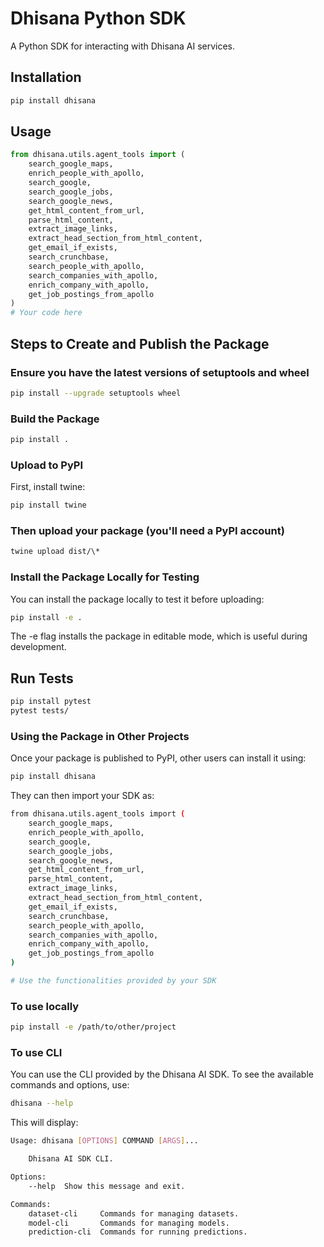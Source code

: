 # Dhisana Python SDK

A Python SDK for interacting with Dhisana AI services.

## Installation

```bash
pip install dhisana
```

## Usage

```python
from dhisana.utils.agent_tools import (
    search_google_maps,
    enrich_people_with_apollo,
    search_google,
    search_google_jobs,
    search_google_news,
    get_html_content_from_url,
    parse_html_content,
    extract_image_links,
    extract_head_section_from_html_content,
    get_email_if_exists,
    search_crunchbase,
    search_people_with_apollo,
    search_companies_with_apollo,
    enrich_company_with_apollo,
    get_job_postings_from_apollo
)
# Your code here
```

## Steps to Create and Publish the Package

### Ensure you have the latest versions of setuptools and wheel

```bash
pip install --upgrade setuptools wheel
```

### Build the Package

```bash
pip install .
```

### Upload to PyPI

First, install twine:

```bash
pip install twine
```

### Then upload your package (you'll need a PyPI account)

```bash
twine upload dist/\*
```

### Install the Package Locally for Testing

You can install the package locally to test it before uploading:

```bash
pip install -e .
```

The -e flag installs the package in editable mode, which is useful during development.

## Run Tests

```bash
pip install pytest
pytest tests/
```

### Using the Package in Other Projects

Once your package is published to PyPI, other users can install it using:

```bash
pip install dhisana
```

They can then import your SDK as:

```bash
from dhisana.utils.agent_tools import (
    search_google_maps,
    enrich_people_with_apollo,
    search_google,
    search_google_jobs,
    search_google_news,
    get_html_content_from_url,
    parse_html_content,
    extract_image_links,
    extract_head_section_from_html_content,
    get_email_if_exists,
    search_crunchbase,
    search_people_with_apollo,
    search_companies_with_apollo,
    enrich_company_with_apollo,
    get_job_postings_from_apollo
)

# Use the functionalities provided by your SDK
```

### To use locally

```bash
pip install -e /path/to/other/project
```

### To use CLI

You can use the CLI provided by the Dhisana AI SDK. To see the available commands and options, use:

```bash
dhisana --help
```

This will display:

```bash
Usage: dhisana [OPTIONS] COMMAND [ARGS]...

    Dhisana AI SDK CLI.

Options:
    --help  Show this message and exit.

Commands:
    dataset-cli     Commands for managing datasets.
    model-cli       Commands for managing models.
    prediction-cli  Commands for running predictions.
```

